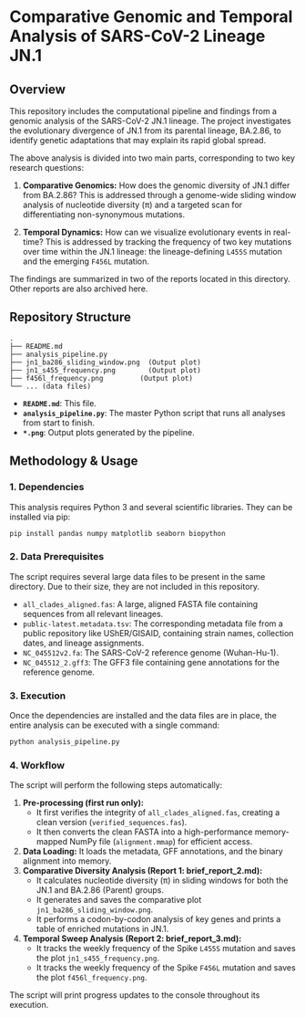 # Comparative Genomic and Temporal Analysis of SARS-CoV-2 Lineage JN.1

## Overview

This repository includes the computational pipeline and findings from a genomic analysis of the SARS-CoV-2 JN.1 lineage. The project investigates the evolutionary divergence of JN.1 from its parental lineage, BA.2.86, to identify genetic adaptations that may explain its rapid global spread.

The above analysis is divided into two main parts, corresponding to two key research questions:

1.  **Comparative Genomics:** How does the genomic diversity of JN.1 differ from BA.2.86? This is addressed through a genome-wide sliding window analysis of nucleotide diversity (π) and a targeted scan for differentiating non-synonymous mutations.

2.  **Temporal Dynamics:** How can we visualize evolutionary events in real-time? This is addressed by tracking the frequency of two key mutations over time within the JN.1 lineage: the lineage-defining `L455S` mutation and the emerging `F456L` mutation.

The findings are summarized in two of the reports located in this directory. Other reports are also archived here.

## Repository Structure

```
.
├── README.md
├── analysis_pipeline.py
├── jn1_ba286_sliding_window.png  (Output plot)
├── jn1_s455_frequency.png        (Output plot)
├── f456l_frequency.png         (Output plot)
└── ... (data files)
```

-   **`README.md`**: This file.
-   **`analysis_pipeline.py`**: The master Python script that runs all analyses from start to finish.
-   **`*.png`**: Output plots generated by the pipeline.

## Methodology & Usage

### 1. Dependencies

This analysis requires Python 3 and several scientific libraries. They can be installed via pip:

```bash
pip install pandas numpy matplotlib seaborn biopython
```

### 2. Data Prerequisites

The script requires several large data files to be present in the same directory. Due to their size, they are not included in this repository.

-   `all_clades_aligned.fas`: A large, aligned FASTA file containing sequences from all relevant lineages.
-   `public-latest.metadata.tsv`: The corresponding metadata file from a public repository like UShER/GISAID, containing strain names, collection dates, and lineage assignments.
-   `NC_045512v2.fa`: The SARS-CoV-2 reference genome (Wuhan-Hu-1).
-   `NC_045512_2.gff3`: The GFF3 file containing gene annotations for the reference genome.

### 3. Execution

Once the dependencies are installed and the data files are in place, the entire analysis can be executed with a single command:

```bash
python analysis_pipeline.py
```

### 4. Workflow

The script will perform the following steps automatically:

1.  **Pre-processing (first run only):**
    -   It first verifies the integrity of `all_clades_aligned.fas`, creating a clean version (`verified_sequences.fas`).
    -   It then converts the clean FASTA into a high-performance memory-mapped NumPy file (`alignment.mmap`) for efficient access.
2.  **Data Loading:** It loads the metadata, GFF annotations, and the binary alignment into memory.
3.  **Comparative Diversity Analysis (Report 1: brief_report_2.md):**
    -   It calculates nucleotide diversity (π) in sliding windows for both the JN.1 and BA.2.86 (Parent) groups.
    -   It generates and saves the comparative plot `jn1_ba286_sliding_window.png`.
    -   It performs a codon-by-codon analysis of key genes and prints a table of enriched mutations in JN.1.
4.  **Temporal Sweep Analysis (Report 2: brief_report_3.md):**
    -   It tracks the weekly frequency of the Spike `L455S` mutation and saves the plot `jn1_s455_frequency.png`.
    -   It tracks the weekly frequency of the Spike `F456L` mutation and saves the plot `f456l_frequency.png`.

The script will print progress updates to the console throughout its execution.
